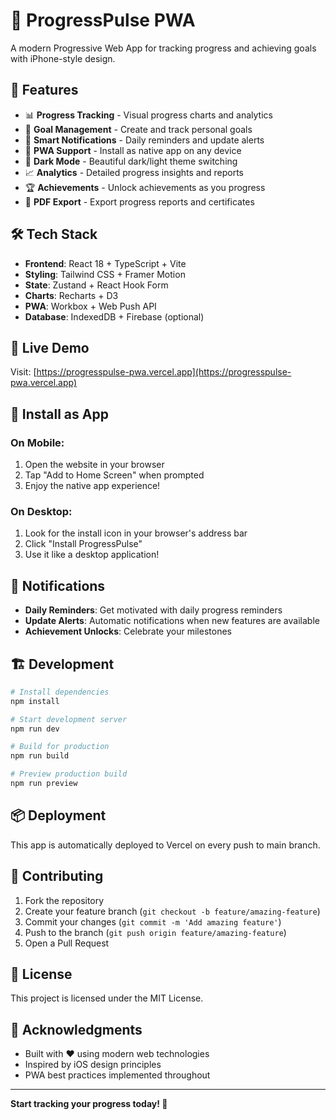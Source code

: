 # 📱 ProgressPulse PWA

A modern Progressive Web App for tracking progress and achieving goals with iPhone-style design.

## 🚀 Features

- 📊 **Progress Tracking** - Visual progress charts and analytics
- 🎯 **Goal Management** - Create and track personal goals
- 🔔 **Smart Notifications** - Daily reminders and update alerts
- 📱 **PWA Support** - Install as native app on any device
- 🌙 **Dark Mode** - Beautiful dark/light theme switching
- 📈 **Analytics** - Detailed progress insights and reports
- 🏆 **Achievements** - Unlock achievements as you progress
- 📄 **PDF Export** - Export progress reports and certificates

## 🛠️ Tech Stack

- **Frontend**: React 18 + TypeScript + Vite
- **Styling**: Tailwind CSS + Framer Motion
- **State**: Zustand + React Hook Form
- **Charts**: Recharts + D3
- **PWA**: Workbox + Web Push API
- **Database**: IndexedDB + Firebase (optional)

## 🚀 Live Demo

Visit: [https://progresspulse-pwa.vercel.app](https://progresspulse-pwa.vercel.app)

## 📱 Install as App

### On Mobile:
1. Open the website in your browser
2. Tap "Add to Home Screen" when prompted
3. Enjoy the native app experience!

### On Desktop:
1. Look for the install icon in your browser's address bar
2. Click "Install ProgressPulse"
3. Use it like a desktop application!

## 🔔 Notifications

- **Daily Reminders**: Get motivated with daily progress reminders
- **Update Alerts**: Automatic notifications when new features are available
- **Achievement Unlocks**: Celebrate your milestones

## 🏗️ Development

```bash
# Install dependencies
npm install

# Start development server
npm run dev

# Build for production
npm run build

# Preview production build
npm run preview
```

## 📦 Deployment

This app is automatically deployed to Vercel on every push to main branch.

## 🤝 Contributing

1. Fork the repository
2. Create your feature branch (`git checkout -b feature/amazing-feature`)
3. Commit your changes (`git commit -m 'Add amazing feature'`)
4. Push to the branch (`git push origin feature/amazing-feature`)
5. Open a Pull Request

## 📄 License

This project is licensed under the MIT License.

## 🙏 Acknowledgments

- Built with ❤️ using modern web technologies
- Inspired by iOS design principles
- PWA best practices implemented throughout

---

**Start tracking your progress today! 🚀**